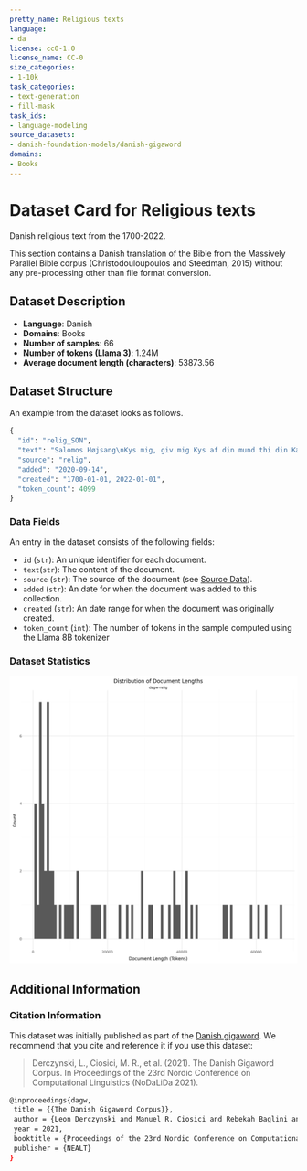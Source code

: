 ```yaml
---
pretty_name: Religious texts
language:
- da
license: cc0-1.0
license_name: CC-0
size_categories:
- 1-10k
task_categories:
- text-generation
- fill-mask
task_ids:
- language-modeling
source_datasets:
- danish-foundation-models/danish-gigaword
domains:
- Books
---
```


# Dataset Card for Religious texts

<!-- START-SHORT DESCRIPTION -->
Danish religious text from the 1700-2022.
<!-- END-SHORT DESCRIPTION -->

This section contains a Danish translation of the Bible from the Massively Parallel Bible corpus (Christodouloupoulos and Steedman, 2015)
without any pre-processing other than file format conversion.


## Dataset Description

 
<!-- START-DESC-STATS -->
- **Language**: Danish
- **Domains**: Books
- **Number of samples**: 66
- **Number of tokens (Llama 3)**: 1.24M
- **Average document length (characters)**: 53873.56
<!-- END-DESC-STATS -->



## Dataset Structure
An example from the dataset looks as follows.


<!-- START-SAMPLE -->
```py
{
  "id": "relig_SON",
  "text": "Salomos Højsang\nKys mig, giv mig Kys af din mund thi din Kærlighed er bedre end Vin.\nLifligt dufter [...]",
  "source": "relig",
  "added": "2020-09-14",
  "created": "1700-01-01, 2022-01-01",
  "token_count": 4099
}
```

### Data Fields

An entry in the dataset consists of the following fields:

- `id` (`str`): An unique identifier for each document.
- `text`(`str`): The content of the document.
- `source` (`str`): The source of the document (see [Source Data](#source-data)).
- `added` (`str`): An date for when the document was added to this collection.
- `created` (`str`): An date range for when the document was originally created.
- `token_count` (`int`): The number of tokens in the sample computed using the Llama 8B tokenizer
<!-- END-SAMPLE -->

### Dataset Statistics

<!-- START-DATASET PLOTS -->
<p align="center">
<img src="./images/dist_document_length.png" width="600" style="margin-right: 10px;" />
</p>
<!-- END-DATASET PLOTS -->


## Additional Information


### Citation Information

This dataset was initially published as part of the [Danish gigaword](https://huggingface.co/danish-foundation-models). We recommend that you cite and reference it if you use this dataset:

> Derczynski, L., Ciosici, M. R., et al. (2021). The Danish Gigaword Corpus. In Proceedings of the 23rd Nordic Conference on Computational Linguistics (NoDaLiDa 2021).

```bash
@inproceedings{dagw,
 title = {{The Danish Gigaword Corpus}},
 author = {Leon Derczynski and Manuel R. Ciosici and Rebekah Baglini and Morten H. Christiansen and Jacob Aarup Dalsgaard and Riccardo Fusaroli and Peter Juel Henrichsen and Rasmus Hvingelby and Andreas Kirkedal and Alex Speed Kjeldsen and Claus Ladefoged and Finn Årup Nielsen and Jens Madsen and Malte Lau Petersen and Jonathan Hvithamar Rystrøm and Daniel Varab},
 year = 2021,
 booktitle = {Proceedings of the 23rd Nordic Conference on Computational Linguistics},
 publisher = {NEALT}
}
```
